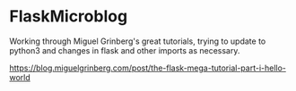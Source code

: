 # FlaskMicroblog
Working through Miguel Grinberg's great tutorials, trying to update to python3 and changes in flask and other imports as necessary.

 https://blog.miguelgrinberg.com/post/the-flask-mega-tutorial-part-i-hello-world
